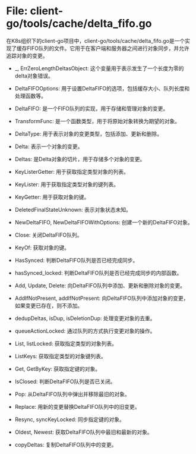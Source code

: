 # File: client-go/tools/cache/delta_fifo.go

在K8s组织下的client-go项目中，client-go/tools/cache/delta_fifo.go是一个实现了缓存FIFO队列的文件。它用于在客户端和服务器之间进行对象同步，并允许追踪对象的变更。

- _, ErrZeroLengthDeltasObject: 这个变量用于表示发生了一个长度为零的delta对象错误。

- DeltaFIFOOptions: 用于设置DeltaFIFO的选项，包括缓存大小、队列长度和处理函数等。

- DeltaFIFO: 是一个FIFO队列的实现，用于存储和管理对象的变更。

- TransformFunc: 是一个函数类型，用于将原始对象转换为期望的对象。

- DeltaType: 用于表示对象的变更类型，包括添加、更新和删除。

- Delta: 表示一个对象的变更。

- Deltas: 是Delta对象的切片，用于存储多个对象的变更。

- KeyListerGetter: 用于获取指定类型对象的列表。

- KeyLister: 用于获取指定类型对象的键列表。

- KeyGetter: 用于获取对象的键。

- DeletedFinalStateUnknown: 表示对象状态未知。

- NewDeltaFIFO, NewDeltaFIFOWithOptions: 创建一个新的DeltaFIFO对象。

- Close: 关闭DeltaFIFO队列。

- KeyOf: 获取对象的键。

- HasSynced: 判断DeltaFIFO队列是否已经完成同步。

- hasSynced_locked: 判断DeltaFIFO队列是否已经完成同步的内部函数。

- Add, Update, Delete: 向DeltaFIFO队列中添加、更新和删除对象的变更。

- AddIfNotPresent, addIfNotPresent: 向DeltaFIFO队列中添加对象的变更，如果变更已存在，则不添加。

- dedupDeltas, isDup, isDeletionDup: 处理变更对象的去重。

- queueActionLocked: 通过队列的方式执行变更对象的操作。

- List, listLocked: 获取指定类型的对象列表。

- ListKeys: 获取指定类型的对象键列表。

- Get, GetByKey: 获取指定键的对象。

- IsClosed: 判断DeltaFIFO队列是否已关闭。

- Pop: 从DeltaFIFO队列中弹出并移除最旧的对象。

- Replace: 用新的变更替换DeltaFIFO队列中的旧变更。

- Resync, syncKeyLocked: 同步指定键的对象。

- Oldest, Newest: 获取DeltaFIFO队列中最旧和最新的对象。

- copyDeltas: 复制DeltaFIFO队列中的变更。

